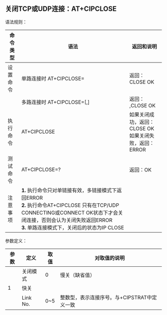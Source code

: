 ## 关闭TCP或UDP连接：AT+CIPCLOSE

语法规则：

| 命令类型 | 语法                                                         | 返回和说明                                                   |
| -------- | ------------------------------------------------------------ | ------------------------------------------------------------ |
| 设置命令 | 单路连接时 AT+CIPCLOSE=<id>                                  | 返回：<br>CLOSE OK                                           |
|          | 多路连接时 AT+CIPCLOSE=<n>[,<id>]                            | 返回：<br><n>,CLOSE OK                                       |
| 执行命令 | AT+CIPCLOSE                                                  | 如果关闭成功，返回：<br>CLOSE OK <br>如果关闭失败，返回：ERROR |
| 测试命令 | AT+CIPCLOSE=?                                                | 返回：OK                                                     |
| 注意事项 | **1.** 执行命令只对单链接有效，多链接模式下返回ERROR<br>**2.** 执行命令AT+CIPCLOSE 只有在TCP/UDP CONNECTING或CONNECT OK状态下才会关闭连接，否则会认为关闭失败返回ERROR<br>**3.** 单路连接模式下，关闭后的状态为IP CLOSE |                                                              |

 

参数定义：

| 参数 | 定义     | 取值 | 对取值的说明                                   |
| ---- | -------- | ---- | ---------------------------------------------- |
| <id> | 关闭模式 | 0    | 慢关（缺省值）                                 |
| 1    | 快关     |      |                                                |
| <n>  | Link No. | 0~5  | 整数型，表示连接序号。与+CIPSTRAT中<n>定义一致 |
